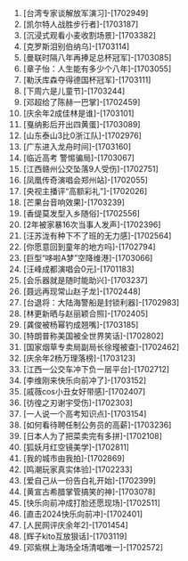 
1. [台湾专家谈解放军演习]-[1702949]
1. [凯尔特人战胜步行者]-[1703187]
1. [沉浸式观看小麦收割场景]-[1703382]
1. [克罗斯泪别伯纳乌]-[1703114]
1. [曼联时隔八年再捧足总杯冠军]-[1703085]
1. [章子怡：人生能有多少个八年]-[1703055]
1. [勒沃库森夺得德国杯冠军]-[1703111]
1. [下周六是儿童节]-[1703244]
1. [邓超给了陈赫一巴掌]-[1702459]
1. [庆余年2成佳林是谁]-[1703101]
1. [戛纳影后开出四黄蛋]-[1703089]
1. [山东泰山3比0浙江队]-[1702976]
1. [广东进入龙舟时间]-[1703160]
1. [临近高考 警惕骗局]-[1703067]
1. [江西赣州公交坠落9人受伤]-[1702751]
1. [凤凰传奇演唱会郑州站]-[1702055]
1. [央视主播评“高额彩礼”]-[1702026]
1. [芒果台音响效果]-[1703239]
1. [香缇莫发型入乡随俗]-[1702556]
1. [2年被家暴16次当事人发声]-[1702396]
1. [汪苏泷有种下不了班的无力感]-[1702564]
1. [你愿意回到童年的地方吗]-[1702794]
1. [巨型“哆啦A梦”空降维港]-[1703066]
1. [汪峰成都演唱会0元]-[1701183]
1. [会乐器就是随时能助兴]-[1703237]
1. [聂远再现常山赵子龙]-[1702448]
1. [台退将：大陆海警船是封锁利器]-[1702983]
1. [林更新晒与赵丽颖合照]-[1702405]
1. [龚俊被杨幂钓成翘嘴]-[1703185]
1. [特朗普称美国被全世界笑话]-[1702802]
1. [国家烟草专卖局副局长徐㼆被查]-[1702462]
1. [庆余年2杨万理落榜]-[1703123]
1. [江西一公交车冲下负一层平台]-[1702712]
1. [李维刚来快乐向前冲了]-[1703152]
1. [戚薇cos小丑女好带感]-[1702407]
1. [彷徨之刃谢宇受伤]-[1702303]
1. [一人说一个高考知识点]-[1703154]
1. [如何看待聘任制公务员的高薪]-[1703236]
1. [日本人为了把菜卖完有多拼]-[1702108]
1. [狐妖月红空镜美学]-[1702811]
1. [我的城市由我拍]-[1702869]
1. [鸣潮玩家真实体验]-[1702233]
1. [爱自己从一份告白礼开始]-[1702399]
1. [黄宣古希腊掌管搞笑的神]-[1703078]
1. [快乐向前冲成打脸还愿现场]-[1702511]
1. [直击2024快乐向前冲]-[1702401]
1. [人民网评庆余年2]-[1701454]
1. [辉子kito互放狠话]-[1703119]
1. [邓紫棋上海场全场清唱唯一]-[1702572]